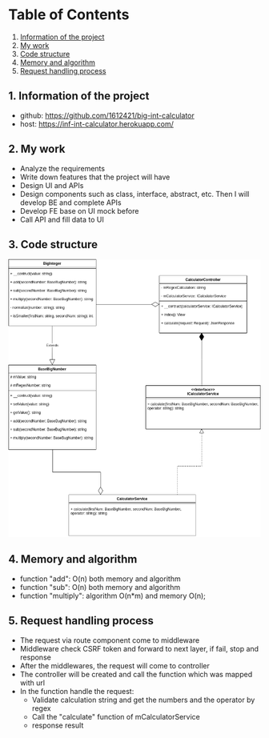 # Table of Contents

1. [Information of the project](#info)
2. [My work](#my-work)
3. [Code structure](#code-structure)
4. [Memory and algorithm](#memory-algorithm)
5. [Request handling process](#request-workflow)                                                                                                                                                                                                                                                                                                                                                                                                      

## 1. <a name="info"></a> Information of the project
- github: https://github.com/1612421/big-int-calculator
- host: https://inf-int-calculator.herokuapp.com/

## 2. <a name="my-work"></a> My work
- Analyze the requirements
- Write down features that the project will have 
- Design UI and APIs
- Design components such as class, interface, abstract, etc. Then I will develop BE and complete APIs
- Develop FE base on UI mock before
- Call API and fill data to UI

## 3. <a name="code-structure"></a> Code structure
![Class diagram](docs/ClassDiagram.png?raw=true "Class diagram")

## 4. <a name="memory-algorithm"></a>Memory and algorithm
- function "add": O(n) both memory and algorithm
- function "sub": O(n) both memory and algorithm 
- function "multiply": algorithm O(n*m) and memory O(n);

## 5. <a name="request-workflow"></a>Request handling process
- The request via route component come to middleware
- Middleware check CSRF token and forward to next layer, if fail, stop and response
- After the middlewares, the request will come to controller
- The controller will be created and call the function which was mapped with url
- In the function handle the request:
    - Validate calculation string and get the numbers and the operator by regex
    - Call the "calculate" function of mCalculatorService
    - response result
